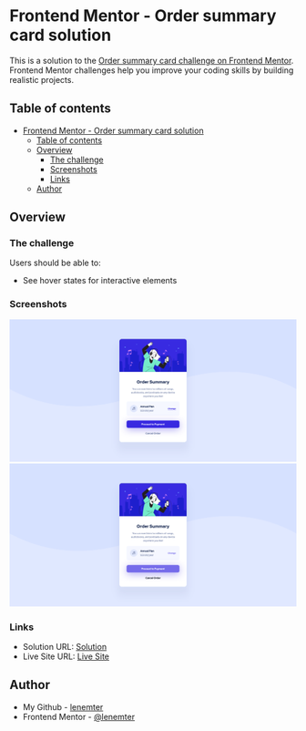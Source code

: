 # Frontend Mentor - Order summary card solution

This is a solution to the [Order summary card challenge on Frontend Mentor](https://www.frontendmentor.io/challenges/order-summary-component-QlPmajDUj). Frontend Mentor challenges help you improve your coding skills by building realistic projects.

## Table of contents

- [Frontend Mentor - Order summary card solution](#frontend-mentor---order-summary-card-solution)
  - [Table of contents](#table-of-contents)
  - [Overview](#overview)
    - [The challenge](#the-challenge)
    - [Screenshots](#screenshots)
    - [Links](#links)
  - [Author](#author)

## Overview

### The challenge

Users should be able to:

- See hover states for interactive elements

### Screenshots

![Screenshot](./screenshot.png)
![Screenshot Hover](./screenshot_hover.png)

### Links

- Solution URL: [Solution](https://www.frontendmentor.io/solutions/order-summary-component-CWhMltnrGt)
- Live Site URL: [Live Site](https://lenemter.github.io/order-summary-component/)

## Author

- My Github - [lenemter](https://github.com/lenemter)
- Frontend Mentor - [@lenemter](https://www.frontendmentor.io/profile/lenemter)
